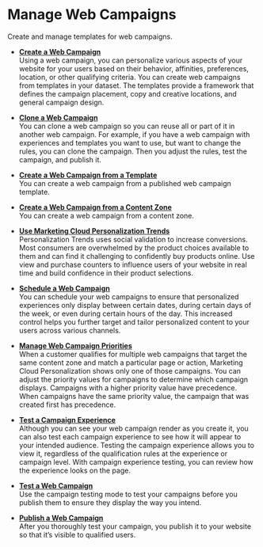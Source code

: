 

# Manage Web Campaigns

Create and manage templates for web campaigns.

  * **[Create a Web Campaign](https://help.salesforce.com/s/articleView?id=sf.mc_pers_web_campaign_create.htm&language=en_US&type=5)**  
Using a web campaign, you can personalize various aspects of your website for
your users based on their behavior, affinities, preferences, location, or
other qualifying criteria. You can create web campaigns from templates in your
dataset. The templates provide a framework that defines the campaign
placement, copy and creative locations, and general campaign design.

  * **[Clone a Web Campaign](https://help.salesforce.com/s/articleView?id=sf.mc_pers_web_campaign_clone.htm&language=en_US&type=5)**  
You can clone a web campaign so you can reuse all or part of it in another web
campaign. For example, if you have a web campaign with experiences and
templates you want to use, but want to change the rules, you can clone the
campaign. Then you adjust the rules, test the campaign, and publish it.

  * **[Create a Web Campaign from a Template](https://help.salesforce.com/s/articleView?id=sf.mc_pers_web_campaign_create_from_template.htm&language=en_US&type=5)**  
You can create a web campaign from a published web campaign template.

  * **[Create a Web Campaign from a Content Zone](https://help.salesforce.com/s/articleView?id=sf.mc_pers_web_campaign_create_from_content_zone.htm&language=en_US&type=5)**  
You can create a web campaign from a content zone.

  * **[Use Marketing Cloud Personalization Trends](https://help.salesforce.com/s/articleView?id=sf.mc_pers_web_campaign_interaction_studio_trend.htm&language=en_US&type=5)**  
Personalization Trends uses social validation to increase conversions. Most
consumers are overwhelmed by the product choices available to them and can
find it challenging to confidently buy products online. Use view and purchase
counters to influence users of your website in real time and build confidence
in their product selections.

  * **[Schedule a Web Campaign](https://help.salesforce.com/s/articleView?id=sf.mc_pers_web_campaign_schedule.htm&language=en_US&type=5)**  
You can schedule your web campaigns to ensure that personalized experiences
only display between certain dates, during certain days of the week, or even
during certain hours of the day. This increased control helps you further
target and tailor personalized content to your users across various channels.

  * **[Manage Web Campaign Priorities](https://help.salesforce.com/s/articleView?id=sf.mc_pers_web_campaign_priority.htm&language=en_US&type=5)**  
When a customer qualifies for multiple web campaigns that target the same
content zone and match a particular page or action, Marketing Cloud
Personalization shows only one of those campaigns. You can adjust the priority
values for campaigns to determine which campaign displays. Campaigns with a
higher priority value have precedence. When campaigns have the same priority
value, the campaign that was created first has precedence.

  * **[Test a Campaign Experience](https://help.salesforce.com/s/articleView?id=sf.mc_pers_web_campaign_experience_test.htm&language=en_US&type=5)**  
Although you can see your web campaign render as you create it, you can also
test each campaign experience to see how it will appear to your intended
audience. Testing the campaign experience allows you to view it, regardless of
the qualification rules at the experience or campaign level. With campaign
experience testing, you can review how the experience looks on the page.

  * **[Test a Web Campaign](https://help.salesforce.com/s/articleView?id=sf.mc_pers_web_campaign_test.htm&language=en_US&type=5)**  
Use the campaign testing mode to test your campaigns before you publish them
to ensure they display the way you intend.

  * **[Publish a Web Campaign](https://help.salesforce.com/s/articleView?id=sf.mc_pers_web_campaign_publish.htm&language=en_US&type=5)**  
After you thoroughly test your campaign, you publish it to your website so
that it’s visible to qualified users.

